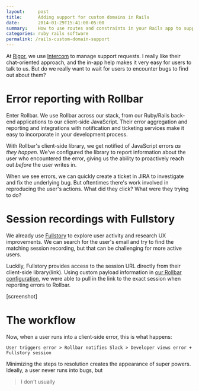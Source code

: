 ```yaml
---
layout:     post
title:      Adding support for custom domains in Rails
date:       2014-01-29T15:41:00-05:00
summary:    How to use routes and constraints in your Rails app to support custom domains
categories: ruby rails software
permalink: /rails-custom-domain-support
---
```

At [Rigor](http://rigor.com), we use [Intercom](https://www.intercom.com/) to manage support requests. I really like their chat-oriented approach, and the in-app help makes it very easy for users to talk to us. But do we really want to wait for users to encounter bugs to find out about them?

# Error reporting with Rollbar
Enter Rollbar. We use Rollbar across our stack, from our Ruby/Rails back-end applications to our client-side JavaScript. Their error aggregation and reporting and integrations with notification and ticketing services make it easy to incorporate in your development process.

With Rollbar's client-side library, we get notified of JavaScript errors _as they happen_. We've configured the library to report information about the user who encountered the error, giving us the ability to proactively reach out _before_ the user writes in.

When we see errors, we can quickly create a ticket in JIRA to investigate and fix the underlying bug. But oftentimes there's work involved in reproducing the user's actions. What did they click? What were they trying to do?

# Session recordings with Fullstory

We already use [Fullstory]() to explore user activity and research UX improvements. We can search for the user's email and try to find the matching session recording, but that can be challenging for more active users.

Luckily, Fullstory provides access to the session URL directly from their client-side library(link). Using custom payload information in [our Rollbar configuration](), we were able to pull in the link to the exact session when reporting errors to Rollbar.

[screenshot]

# The workflow
Now, when a user runs into a client-side error, this is what happens:

`User triggers error > Rollbar notifies Slack > Developer views error + Fullstory session`

Minimizing the steps to resolution creates the appearance of super powers. Ideally, a user never runs into bugs, but

> I don't usually 
